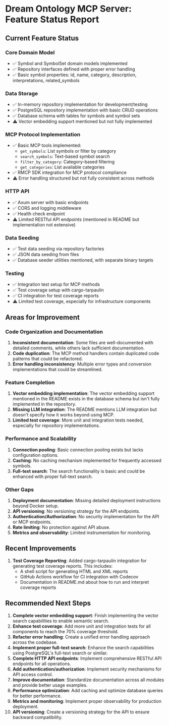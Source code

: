 # Dream Ontology MCP Server: Feature Status Report

## Current Feature Status

### Core Domain Model

- ✅ Symbol and SymbolSet domain models implemented
- ✅ Repository interfaces defined with proper error handling
- ✅ Basic symbol properties: id, name, category, description, interpretations, related_symbols

### Data Storage

- ✅ In-memory repository implementation for development/testing
- ✅ PostgreSQL repository implementation with basic CRUD operations
- ✅ Database schema with tables for symbols and symbol sets
- ⚠️ Vector embedding support mentioned but not fully implemented

### MCP Protocol Implementation

- ✅ Basic MCP tools implemented:
  - `get_symbols`: List symbols or filter by category
  - `search_symbols`: Text-based symbol search
  - `filter_by_category`: Category-based filtering
  - `get_categories`: List available categories
- ✅ RMCP SDK integration for MCP protocol compliance
- ⚠️ Error handling structured but not fully consistent across methods

### HTTP API

- ✅ Axum server with basic endpoints
- ✅ CORS and logging middleware
- ✅ Health check endpoint
- ⚠️ Limited RESTful API endpoints (mentioned in README but implementation not extensive)

### Data Seeding

- ✅ Test data seeding via repository factories
- ✅ JSON data seeding from files
- ✅ Database seeder utilities mentioned, with separate binary targets

### Testing

- ✅ Integration test setup for MCP methods
- ✅ Test coverage setup with cargo-tarpaulin
- ✅ CI integration for test coverage reports
- ⚠️ Limited test coverage, especially for infrastructure components

## Areas for Improvement

### Code Organization and Documentation

1. **Inconsistent documentation**: Some files are well-documented with detailed comments, while others lack sufficient documentation.
2. **Code duplication**: The MCP method handlers contain duplicated code patterns that could be refactored.
3. **Error handling inconsistency**: Multiple error types and conversion implementations that could be streamlined.

### Feature Completion

1. **Vector embedding implementation**: The vector embedding support mentioned in the README exists in the database schema but isn't fully implemented in the repository.
2. **Missing LLM integration**: The README mentions LLM integration but doesn't specify how it works beyond using MCP.
3. **Limited test coverage**: More unit and integration tests needed, especially for repository implementations.

### Performance and Scalability

1. **Connection pooling**: Basic connection pooling exists but lacks configuration options.
2. **Caching**: No caching mechanism implemented for frequently accessed symbols.
3. **Full-text search**: The search functionality is basic and could be enhanced with proper full-text search.

### Other Gaps

1. **Deployment documentation**: Missing detailed deployment instructions beyond Docker setup.
2. **API versioning**: No versioning strategy for the API endpoints.
3. **Authentication/Authorization**: No security implementation for the API or MCP endpoints.
4. **Rate limiting**: No protection against API abuse.
5. **Metrics and observability**: Limited instrumentation for monitoring.

## Recent Improvements

1. **Test Coverage Reporting**: Added cargo-tarpaulin integration for generating test coverage reports. This includes:
   - A shell script for generating HTML and XML reports
   - GitHub Actions workflow for CI integration with Codecov
   - Documentation in README.md about how to run and interpret coverage reports

## Recommended Next Steps

1. **Complete vector embedding support**: Finish implementing the vector search capabilities to enable semantic search.
2. **Enhance test coverage**: Add more unit and integration tests for all components to reach the 70% coverage threshold.
3. **Refactor error handling**: Create a unified error handling approach across the codebase.
4. **Implement proper full-text search**: Enhance the search capabilities using PostgreSQL's full-text search or similar.
5. **Complete HTTP API endpoints**: Implement comprehensive RESTful API endpoints for all operations.
6. **Add authentication/authorization**: Implement security mechanisms for API access control.
7. **Improve documentation**: Standardize documentation across all modules and provide better usage examples.
8. **Performance optimization**: Add caching and optimize database queries for better performance.
9. **Metrics and monitoring**: Implement proper observability for production deployment.
10. **API versioning**: Create a versioning strategy for the API to ensure backward compatibility.

